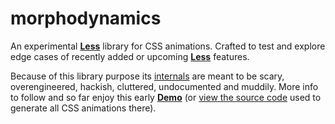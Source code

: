 # morphodynamics

An experimental [**Less**](https://github.com/less/less.js) library for CSS animations. Crafted to test and explore edge cases of recently added or upcoming [**Less**](https://github.com/less/less.js) features.

Because of this library purpose its [internals](https://github.com/seven-phases-max/morphodynamics/tree/master/src) are meant to be scary, overengineered, hackish, cluttered, undocumented and muddily. More info to follow and so far enjoy this early [**Demo**](http://seven-phases-max.github.io/morphodynamics/hover.html) (or [view the source code](https://github.com/seven-phases-max/morphodynamics/blob/master/demo/less/hover.less) used to generate all CSS animations there).